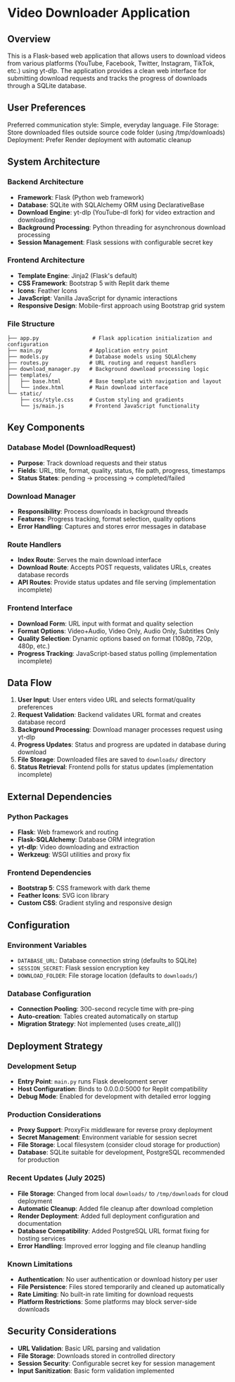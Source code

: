 # Video Downloader Application

## Overview

This is a Flask-based web application that allows users to download videos from various platforms (YouTube, Facebook, Twitter, Instagram, TikTok, etc.) using yt-dlp. The application provides a clean web interface for submitting download requests and tracks the progress of downloads through a SQLite database.

## User Preferences

Preferred communication style: Simple, everyday language.
File Storage: Store downloaded files outside source code folder (using /tmp/downloads)
Deployment: Prefer Render deployment with automatic cleanup

## System Architecture

### Backend Architecture
- **Framework**: Flask (Python web framework)
- **Database**: SQLite with SQLAlchemy ORM using DeclarativeBase
- **Download Engine**: yt-dlp (YouTube-dl fork) for video extraction and downloading
- **Background Processing**: Python threading for asynchronous download processing
- **Session Management**: Flask sessions with configurable secret key

### Frontend Architecture
- **Template Engine**: Jinja2 (Flask's default)
- **CSS Framework**: Bootstrap 5 with Replit dark theme
- **Icons**: Feather Icons
- **JavaScript**: Vanilla JavaScript for dynamic interactions
- **Responsive Design**: Mobile-first approach using Bootstrap grid system

### File Structure
```
├── app.py                 # Flask application initialization and configuration
├── main.py               # Application entry point
├── models.py             # Database models using SQLAlchemy
├── routes.py             # URL routing and request handlers
├── download_manager.py   # Background download processing logic
├── templates/
│   ├── base.html         # Base template with navigation and layout
│   └── index.html        # Main download interface
└── static/
    ├── css/style.css     # Custom styling and gradients
    └── js/main.js        # Frontend JavaScript functionality
```

## Key Components

### Database Model (DownloadRequest)
- **Purpose**: Track download requests and their status
- **Fields**: URL, title, format, quality, status, file path, progress, timestamps
- **Status States**: pending → processing → completed/failed

### Download Manager
- **Responsibility**: Process downloads in background threads
- **Features**: Progress tracking, format selection, quality options
- **Error Handling**: Captures and stores error messages in database

### Route Handlers
- **Index Route**: Serves the main download interface
- **Download Route**: Accepts POST requests, validates URLs, creates database records
- **API Routes**: Provide status updates and file serving (implementation incomplete)

### Frontend Interface
- **Download Form**: URL input with format and quality selection
- **Format Options**: Video+Audio, Video Only, Audio Only, Subtitles Only
- **Quality Selection**: Dynamic options based on format (1080p, 720p, 480p, etc.)
- **Progress Tracking**: JavaScript-based status polling (implementation incomplete)

## Data Flow

1. **User Input**: User enters video URL and selects format/quality preferences
2. **Request Validation**: Backend validates URL format and creates database record
3. **Background Processing**: Download manager processes request using yt-dlp
4. **Progress Updates**: Status and progress are updated in database during download
5. **File Storage**: Downloaded files are saved to `downloads/` directory
6. **Status Retrieval**: Frontend polls for status updates (implementation incomplete)

## External Dependencies

### Python Packages
- **Flask**: Web framework and routing
- **Flask-SQLAlchemy**: Database ORM integration
- **yt-dlp**: Video downloading and extraction
- **Werkzeug**: WSGI utilities and proxy fix

### Frontend Dependencies
- **Bootstrap 5**: CSS framework with dark theme
- **Feather Icons**: SVG icon library
- **Custom CSS**: Gradient styling and responsive design

## Configuration

### Environment Variables
- `DATABASE_URL`: Database connection string (defaults to SQLite)
- `SESSION_SECRET`: Flask session encryption key
- `DOWNLOAD_FOLDER`: File storage location (defaults to `downloads/`)

### Database Configuration
- **Connection Pooling**: 300-second recycle time with pre-ping
- **Auto-creation**: Tables created automatically on startup
- **Migration Strategy**: Not implemented (uses create_all())

## Deployment Strategy

### Development Setup
- **Entry Point**: `main.py` runs Flask development server
- **Host Configuration**: Binds to 0.0.0.0:5000 for Replit compatibility
- **Debug Mode**: Enabled for development with detailed error logging

### Production Considerations
- **Proxy Support**: ProxyFix middleware for reverse proxy deployment
- **Secret Management**: Environment variable for session secret
- **File Storage**: Local filesystem (consider cloud storage for production)
- **Database**: SQLite suitable for development, PostgreSQL recommended for production

### Recent Updates (July 2025)
- **File Storage**: Changed from local `downloads/` to `/tmp/downloads` for cloud deployment
- **Automatic Cleanup**: Added file cleanup after download completion
- **Render Deployment**: Added full deployment configuration and documentation
- **Database Compatibility**: Added PostgreSQL URL format fixing for hosting services
- **Error Handling**: Improved error logging and file cleanup handling

### Known Limitations
- **Authentication**: No user authentication or download history per user
- **File Persistence**: Files stored temporarily and cleaned up automatically
- **Rate Limiting**: No built-in rate limiting for download requests
- **Platform Restrictions**: Some platforms may block server-side downloads

## Security Considerations

- **URL Validation**: Basic URL parsing and validation
- **File Storage**: Downloads stored in controlled directory
- **Session Security**: Configurable secret key for session management
- **Input Sanitization**: Basic form validation implemented